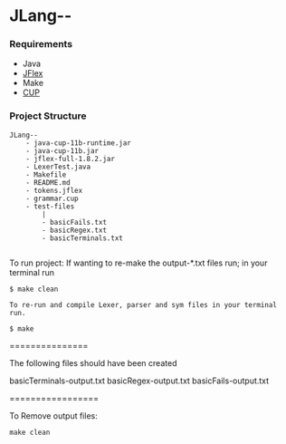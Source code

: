# JLang--





### Requirements
- Java
- [JFlex](https://github.com/jflex-de/jflex/releases)
- Make
- [CUP](http://www2.cs.tum.edu/projects/cup/install.php)

### Project Structure

```
JLang--
    - java-cup-11b-runtime.jar
    - java-cup-11b.jar
    - jflex-full-1.8.2.jar
    - LexerTest.java
    - Makefile
    - README.md
    - tokens.jflex
    - grammar.cup
    - test-files
        |
        - basicFails.txt
        - basicRegex.txt
        - basicTerminals.txt
    
```


To run project:
	If wanting to re-make the output-*.txt files run; in your terminal run

	$ make clean
	
	To re-run and compile Lexer, parser and sym files in your terminal run.

	$ make

===============

The following files should have been created

basicTerminals-output.txt
basicRegex-output.txt
basicFails-output.txt

=================

To Remove output files:

	make clean